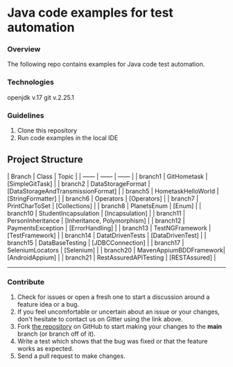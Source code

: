 
# Java code examples for test automation

### Overview
The following repo contains examples for Java code test automation.

### Technologies 
openjdk v.17 git v.2.25.1

### Guidelines
1. Clone this repository
2. Run code examples in the local IDE

## Project Structure
| Branch    | Class                  | Topic                               | 
| ——        | ——                     | ——                                  | 
| branch1   | GitHometask            | [SimpleGitTask]                     |
| branch2   | DataStorageFormat      | [DataStorageAndTransmissionFormat]  |
| branch5   | HometaskHelloWorld     | [StringFormatter]                   |
| branch6   | Operators              | [Operators]                         |
| branch7   | PrintCharToSet         | [Collections]                       |
| branch8   | PlanetsEnum            | [Enum]                              | 
| branch10  | StudentIncapsulation   | [Incapsulation]                     |
| branch11  | PersonInheritance      | [Inheritance, Polymorphism]         |
| branch12  | PaymentsException      | [ErrorHandling]                     |
| branch13  | TestNGFramework        | [TestFramework]                     |
| branch14  | DatatDrivenTests       | [DataDrivenTest]                    |
| branch15  | DataBaseTesting        | [JDBCConnection]                    | 
| branch17  | SeleniumLocators       | [Selenium]                          |
| branch20  | MavenAppiumBDDFramework| [AndroidAppium]                     |
| branch21  | RestAssuredAPITesting  | [RESTAssured]                       | 

---
### Contribute

1. Check for issues or open a fresh one to start a discussion around a feature idea or a bug.
2. If you feel uncomfortable or uncertain about an issue or your changes, don't hesitate to contact us on Gitter using the link above.
3. Fork [the repository](https://github.com/ann1777/JavaCourse2022.git) on GitHub to start making your changes to the **main** branch (or branch off of it).
4. Write a test which shows that the bug was fixed or that the feature works as expected.
5. Send a pull request to make changes.

